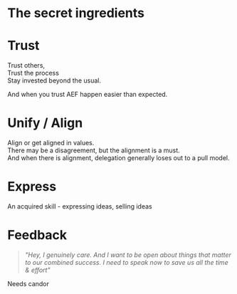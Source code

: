 The secret ingredients
=

Trust
=
Trust others,  
Trust the process  
Stay invested beyond the usual.

And when you trust AEF happen easier than expected.


Unify / Align
=
Align or get aligned in values.  
There may be a disagreement, but the alignment is a must.  
And when there is alignment, delegation generally loses out to a pull model.





Express
=
An acquired skill - expressing ideas, selling ideas



Feedback
=
>*"Hey, I genuinely care. And I want to be open about things that matter to our combined success. I need to speak now to save us all the time & effort"*

Needs candor



